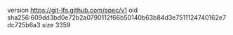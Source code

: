 version https://git-lfs.github.com/spec/v1
oid sha256:609dd3bd0e72b2a0790112f66b50140b63b84d3e7511124740162e7dc725b6a3
size 3359
